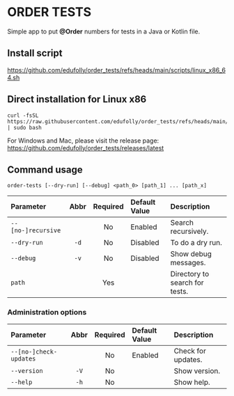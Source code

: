 # ORDER TESTS

Simple app to put **@Order** numbers for tests in a Java or Kotlin file.

## Install script

https://github.com/edufolly/order_tests/refs/heads/main/scripts/linux_x86_64.sh

## Direct installation for Linux x86

```shell
curl -fsSL https://raw.githubusercontent.com/edufolly/order_tests/refs/heads/main/scripts/linux_x86_64.sh | sudo bash
```

For Windows and Mac, please visit the release page:
https://github.com/edufolly/order_tests/releases/latest

## Command usage

```shell
order-tests [--dry-run] [--debug] <path_0> [path_1] ... [path_x]
```

| Parameter          | Abbr | Required | Default Value | Description                    |
|:-------------------|:----:|:--------:|:--------------|:-------------------------------|
| `--[no-]recursive` |      |    No    | Enabled       | Search recursively.            |
| `--dry-run`        | `-d` |    No    | Disabled      | To do a dry run.               |
| `--debug`          | `-v` |    No    | Disabled      | Show debug messages.           |
| `path`             |      |   Yes    |               | Directory to search for tests. |

### Administration options

| Parameter              | Abbr | Required | Default Value | Description        |
|:-----------------------|:----:|:--------:|:--------------|:-------------------|
| `--[no-]check-updates` |      |    No    | Enabled       | Check for updates. |
| `--version`            | `-V` |    No    |               | Show version.      |
| `--help`               | `-h` |    No    |               | Show help.         |
